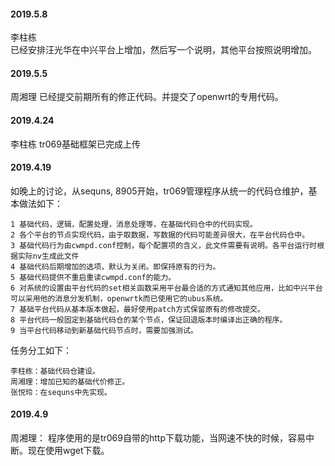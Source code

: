 
#### 2019.5.8

李柱栋<br>
已经安排汪光华在中兴平台上增加，然后写一个说明，其他平台按照说明增加。


#### 2019.5.5

周湘理 已经提交前期所有的修正代码。并提交了openwrt的专用代码。

#### 2019.4.24

李柱栋 tr069基础框架已完成上传

#### 2019.4.19

如晚上的讨论，从sequns, 8905开始，tr069管理程序从统一的代码仓维护，基本做法如下：

    1 基础代码，逻辑，配置处理，消息处理等，在基础代码仓中的代码实现。
    2 各个平台的节点实现代码，由于取数据，写数据的代码可能差异很大，在平台代码仓中。
    3 基础代码行为由cwmpd.conf控制，每个配置项的含义，此文件需要有说明。各平台运行时根据实际nv生成此文件
    4 基础代码后期增加的选项，默认为关闭。即保持原有的行为。
    5 基础代码提供不重启重读cwmpd.conf的能力。
    6 对系统的设置由平台代码的set相关函数采用平台最合适的方式通知其他应用，比如中兴平台可以采用他的消息分发机制，openwrtk而已使用它的ubus系统。
    7 基础平台代码从基本版本做起，最好使用patch方式保留原有的修改提交。
    8 平台代码一般固定到基础代码仓的某个节点，保证回退版本时编译出正确的程序。
    9 当平台代码移动到新基础代码节点时，需要加强测试。

任务分工如下：

    李柱栋：基础代码仓建设。
    周湘理：增加已知的基础代价修正。
    张悦玲：在sequns中先实现。

#### 2019.4.9

周湘理： 程序使用的是tr069自带的http下载功能，当网速不快的时候，容易中断。现在使用wget下载。
